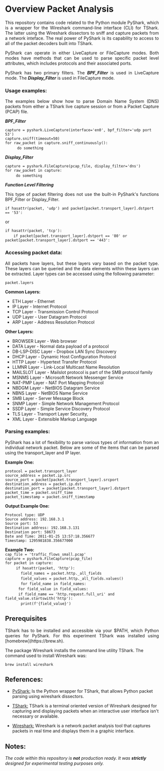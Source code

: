 # Overview Packet Analysis

<p align="justify">
This repository contains code related to the Python module PyShark, which is a wrapper for the Wireshark command-line interface (CLI) for TShark. The latter using the Wireshark dissectors to sniff and capture packets from a network inteface. The real power of PyShark is its capability to access to all of the packet decoders built into TShark.
</p>

<p align="justify">
PyShark can operate in either LiveCapture or FileCapture modes. Both modes have methods that can be used to parse specific
packet level attributes, which includes protocols and their associated ports. 
</p>

<p align="justify">
PyShark has two primary filters. The <i><b>BPF_Filter</b></i> is used in LiveCapture mode. The <i><b>Display_Filter</b></i> is used in FileCapture mode.
</p>

### Usage examples:
<p align="justify">
The examples below show how to parse Domain Name System (DNS) packets from either a TShark live capture session or from a Packet Capture (PCAP) file.
</p>

<p align="justify">
<i><b>BPF_Filter</b></i>

`capture = pyshark.LiveCapture(interface='en0', bpf_filter='udp port 53')`<br>
`capture.sniff(timeout=50)`<br>
`for raw_packet in capture.sniff_continuously():`<br>
&nbsp; &nbsp; &nbsp; &nbsp; &nbsp; `do something`
</p>


<p align="justify">
<i><b>Display_Filter</b></i>
  
`capture = pyshark.FileCapture(pcap_file, display_filter='dns')`<br>
`for raw_packet in capture:`<br>
&nbsp; &nbsp; &nbsp; &nbsp; &nbsp;`do something`
</p>

<i><b>Function Level Filtering</b></i>
<p align="justify">
This type of packet filtering does not use the built-in PyShark's functions BPF_Filter or Display_Filter.<br>

`if hasattr(packet, 'udp') and packet[packet.transport_layer].dstport == '53':`<br>

or

`if hasattr(packet, 'tcp'):`<br>
&nbsp; &nbsp; &nbsp; &nbsp;`if packet[packet.transport_layer].dstport == '80' or packet[packet.transport_layer].dstport == '443':`<br>
</p>

### Accessing packet data:
<p align="justify">
All packets have layers, but these layers vary based on the packet type. These layers can be queried and the data elements within these layers can be extracted. Layer types can be accessed using the following parameter:
<br>

`packet.layers`<br>

<b>Common Layers:</b>
<br>
* ETH Layer - Ethernet
* IP Layer - Internet Protocol
* TCP Layer - Transmission Control Protocol
* UDP Layer - User Datagram Protocol
* ARP Layer - Address Resolution Protocol

<b>Other Layers:</b>
<br>
* BROWSER Layer - Web browser
* DATA Layer - Normal data payload of a protocol
* DB-LSP-DISC Layer - Dropbox LAN Sync Discovery
* DHCP Layer - Dynamic Host Configuration Protocol
* HTTP Layer - Hypertext Transfer Protocol
* LLMNR Layer - Link-Local Multicast Name Resolution
* MAILSLOT Layer - Mailslot protocol is part of the SMB protocol family
* MSNMS Layer - Microsoft Network Messenger Service
* NAT-PMP Layer - NAT Port Mapping Protocol
* NBDGM Layer - NetBIOS Datagram Service
* NBNS Layer - NetBIOS Name Service
* SMB Layer - Server Message Block
* SNMP Layer - Simple Network Management Protocol 
* SSDP Layer - Simple Service Discovery Protocol 
* TLS Layer - Transport Layer Security,
* XML Layer - Extensible Markup Language
</p>

### Parsing examples:
<p align="justify">
PyShark has a lot of flexibility to parse various types of information from an individual network packet. Below are some of the items that can be parsed using the transport_layer and IP layer.
<br>

<b>Example One:</b>
<br>

`protocol = packet.transport_layer`<br>
`source_address = packet.ip.src`<br>
`source_port = packet[packet.transport_layer].srcport`<br>
`destination_address = packet.ip.dst` <br>
`destination_port = packet[packet.transport_layer].dstport`<br>
`packet_time = packet.sniff_time`<br>
`packet_timestamp = packet.sniff_timestamp`<br>

<b>Output Example One:</b>
<br>

`Protocol type: UDP`<br>
`Source address: 192.168.3.1`<br>
`Source port: 53`<br>
`Destination address: 192.168.3.131`<br>
`Destination port: 58673`<br>
`Date and Time: 2011-01-25 13:57:18.356677`<br>
`Timestamp: 1295981838.356677000`<br>

<b>Example Two:</b>
<br>
`cap_file = 'traffic_flows_small.pcap'`<br>
`capture = pyshark.FileCapture(pcap_file)`<br>
`for packet in capture:`<br>
 &nbsp; &nbsp; &nbsp; &nbsp; &nbsp;`if hasattr(packet, 'http'):`<br>
 &nbsp; &nbsp; &nbsp; &nbsp; &nbsp; &nbsp; &nbsp;`field_names = packet.http._all_fields`<br>
 &nbsp; &nbsp; &nbsp; &nbsp; &nbsp; &nbsp; &nbsp;`field_values = packet.http._all_fields.values()`<br>
 &nbsp; &nbsp; &nbsp; &nbsp; &nbsp; &nbsp; &nbsp;`for field_name in field_names:`<br>
 &nbsp; &nbsp; &nbsp; &nbsp; &nbsp; &nbsp;`for field_value in field_values:`<br>
 &nbsp; &nbsp; &nbsp; &nbsp; &nbsp; &nbsp;`if field_name == 'http.request.full_uri' and field_value.startswith('http'):`<br>
 &nbsp; &nbsp; &nbsp; &nbsp; &nbsp; &nbsp; &nbsp;`print(f'{field_value}')`<br>
</p>

## Prerequisites
<p align="justify">
TShark has to be installed and accessible via your $PATH, which Python queries for PyShark. For this experiment TShark was installed using [homebrew](https://brew.sh).<br>

The package Wireshark installs the command line utility TShark. The command used to install Wireshark was:<br>

`brew install wireshark`
</p>

## References:

* [PyShark:](https://kiminewt.github.io/pyshark) Is the Python wrapper for TShark, that allows Python packet parsing using wireshark dissectors.

* [TShark:](https://www.wireshark.org/docs/man-pages/tshark.html) TShark is a terminal oriented version of Wireshark designed for capturing and displaying packets when an interactive user interface isn't necessary or available.

* [Wireshark:](https://www.wireshark.org) Wireshark is a network packet analysis tool that captures packets in real time and displays them in a graphic interface.

## Notes:

_The code within this repository is **not** production ready. It was **strictly** designed for experimental testing purposes only._
